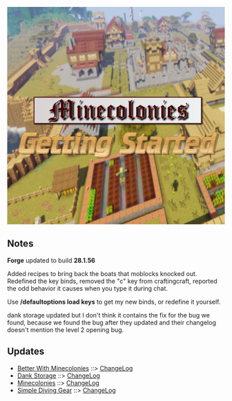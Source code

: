 ![MCGS LOGO](https://github.com/kreezxil/kreezcraft.com/blob/master/mcgs%20logo.png)

## Notes
**Forge** updated to build **28.1.56**

Added recipes to bring back the boats that moblocks knocked out.
Redefined the key binds, removed the "c" key from craftingcraft, reported the odd behavior it causes when you type it during chat.

Use **/defaultoptions load keys** to get my new binds, or redefine it yourself.

dank storage updated but I don't think it contains the fix for the bug we found, because we found the bug after they updated and their changelog doesn't mention the level 2 opening bug.

## Updates
- [Better With Minecolonies](https://www.curseforge.com/minecraft/mc-mods/better-with-minecolonies) ::> [ChangeLog](https://www.curseforge.com/minecraft/mc-mods/better-with-minecolonies/files/2810240)
- [Dank Storage](https://www.curseforge.com/minecraft/mc-mods/dank-storage) ::> [ChangeLog](https://www.curseforge.com/minecraft/mc-mods/dank-storage/files/2810206)
- [Minecolonies](https://www.curseforge.com/minecraft/mc-mods/minecolonies) ::> [ChangeLog](https://www.curseforge.com/minecraft/mc-mods/minecolonies/files/2810033)
- [Simple Diving Gear](https://www.curseforge.com/minecraft/mc-mods/simple-diving-gear) ::> [ChangeLog](https://www.curseforge.com/minecraft/mc-mods/simple-diving-gear/files/2810237)
